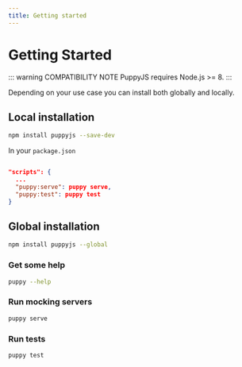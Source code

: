 ```yaml
---
title: Getting started
---
```


# Getting Started
  
::: warning COMPATIBILITY NOTE
PuppyJS requires Node.js >= 8.
:::

Depending on your use case you can install both globally and locally.

## Local installation

```bash
npm install puppyjs --save-dev
```

In your `package.json`

```json

"scripts": {
  ...
  "puppy:serve": puppy serve,
  "puppy:test": puppy test
}
```

## Global installation

```bash
npm install puppyjs --global
```



### Get some help
```bash
puppy --help
```

### Run mocking servers
```bash
puppy serve
```

### Run tests
```bash
puppy test
```